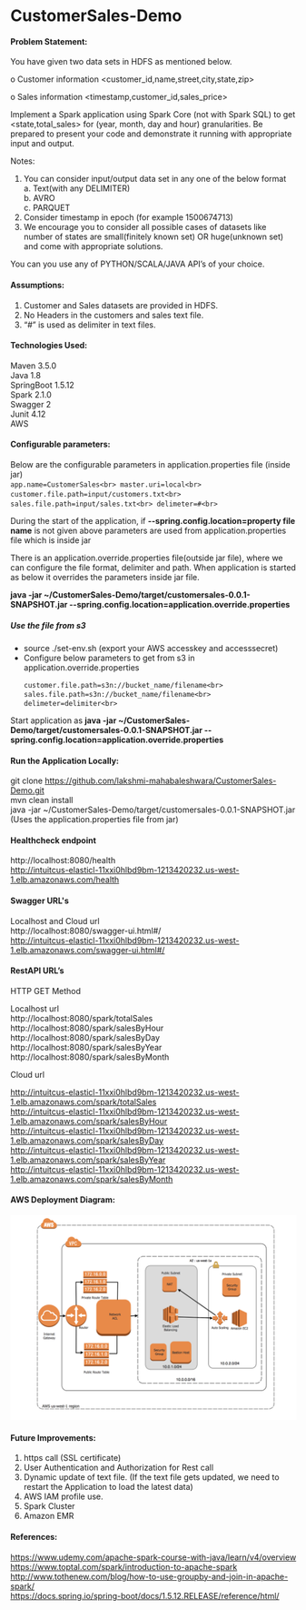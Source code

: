 # CustomerSales-Demo

#### Problem Statement:

You have given two data sets in HDFS as mentioned below.

o	Customer information <customer_id,name,street,city,state,zip> 

o	Sales information <timestamp,customer_id,sales_price>
     
Implement a Spark application using Spark Core (not with Spark SQL) to get <state,total_sales> for (year, month, day and hour) granularities. Be prepared to present your code and demonstrate it running with appropriate input and output.

Notes: 
1.	You can consider input/output data set in any one of the below format<br>
a.	Text(with any DELIMITER)<br>
b.	AVRO<br>
c.	PARQUET<br>
2.	Consider timestamp in epoch (for example 1500674713)<br>
3.	We encourage you to consider all possible cases of datasets like number of states are small(finitely known set) OR huge(unknown set) and come with appropriate solutions.

You can you use any of PYTHON/SCALA/JAVA API’s of your choice.

#### Assumptions:
1. Customer and Sales datasets are provided in HDFS.<br>
2. No Headers in the customers and sales text file.<br>
3. “#” is used as delimiter in text files.<br>

#### Technologies Used:

Maven 3.5.0<br>
Java 1.8<br>
SpringBoot 1.5.12<br>
Spark 2.1.0<br>
Swagger 2<br>
Junit 4.12<br>
AWS

#### Configurable parameters:
Below are the configurable parameters in application.properties file (inside jar)<br>
	```
	app.name=CustomerSales<br>
	master.uri=local<br>
	customer.file.path=input/customers.txt<br>
	sales.file.path=input/sales.txt<br>
	delimeter=#<br>
	```

During the start of the application, if **--spring.config.location=property file name** is not given above parameters are used from application.properties file which is inside jar<br>

There is an application.override.properties file(outside jar file), where we can configure the file format, delimiter and path. When application is started as below it overrides the parameters inside jar file.<br>

**java -jar ~/CustomerSales-Demo/target/customersales-0.0.1-SNAPSHOT.jar --spring.config.location=application.override.properties**<br>

##### Use the file from s3
- source ./set-env.sh (export your AWS accesskey and accesssecret)<br>
- Configure below parameters to get from s3 in application.override.properties<br>
	```
	customer.file.path=s3n://bucket_name/filename<br>
	sales.file.path=s3n://bucket_name/filename<br>
	delimeter=delimiter<br>
	```

Start application as **java -jar ~/CustomerSales-Demo/target/customersales-0.0.1-SNAPSHOT.jar --spring.config.location=application.override.properties**<br>


#### Run the Application Locally:
git clone https://github.com/lakshmi-mahabaleshwara/CustomerSales-Demo.git<br>
mvn clean install<br>
java -jar ~/CustomerSales-Demo/target/customersales-0.0.1-SNAPSHOT.jar (Uses the application.properties file from jar)<br>

#### Healthcheck endpoint
http://localhost:8080/health <br>
http://intuitcus-elasticl-11xxi0hlbd9bm-1213420232.us-west-1.elb.amazonaws.com/health <br>

#### Swagger URL's
Localhost and Cloud url<br>
http://localhost:8080/swagger-ui.html#/ <br>
http://intuitcus-elasticl-11xxi0hlbd9bm-1213420232.us-west-1.elb.amazonaws.com/swagger-ui.html#/<br>

#### RestAPI URL’s

HTTP GET Method <br>

Localhost url <br>
http://localhost:8080/spark/totalSales <br>
http://localhost:8080/spark/salesByHour <br>
http://localhost:8080/spark/salesByDay<br>
http://localhost:8080/spark/salesByYear<br>
http://localhost:8080/spark/salesByMonth<br>

Cloud url <br>

http://intuitcus-elasticl-11xxi0hlbd9bm-1213420232.us-west-1.elb.amazonaws.com/spark/totalSales<br>
http://intuitcus-elasticl-11xxi0hlbd9bm-1213420232.us-west-1.elb.amazonaws.com/spark/salesByHour<br>
http://intuitcus-elasticl-11xxi0hlbd9bm-1213420232.us-west-1.elb.amazonaws.com/spark/salesByDay<br>
http://intuitcus-elasticl-11xxi0hlbd9bm-1213420232.us-west-1.elb.amazonaws.com/spark/salesByYear<br>
http://intuitcus-elasticl-11xxi0hlbd9bm-1213420232.us-west-1.elb.amazonaws.com/spark/salesByMonth<br>

#### AWS Deployment Diagram:

![aH3lt text](https://github.com/lakshmi-mahabaleshwara/CustomerSales-Demo/blob/master/Deployment_Diagram.png?raw=true "Title")

#### Future Improvements:
1. https call (SSL certificate) <br>
2. User Authentication and Authorization for Rest call <br>
3. Dynamic update of text file. (If the text file gets updated, we need to restart the Application to load the latest data)<br>
4. AWS IAM profile use.<br>
5. Spark Cluster<br>
6. Amazon EMR <br>

#### References:
https://www.udemy.com/apache-spark-course-with-java/learn/v4/overview<br>
https://www.toptal.com/spark/introduction-to-apache-spark<br>
http://www.tothenew.com/blog/how-to-use-groupby-and-join-in-apache-spark/<br>
https://docs.spring.io/spring-boot/docs/1.5.12.RELEASE/reference/html/<br>

